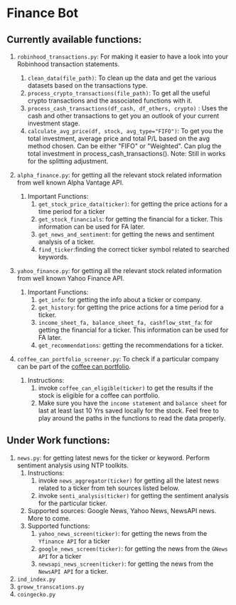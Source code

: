# Finance Bot

## Currently available functions:

1. `robinhood_transactions.py`: For making it easier to have a look into your Robinhood transaction statements.

   1. `clean_data(file_path)`: To clean up the data and get the various datasets based on the transactions type.
   2. `process_crypto_transactions(file_path)`: To get all the useful crypto transactions and the associated functions with it.
   3. `process_cash_transactions(df_cash, df_others, crypto)` : Uses the cash and other transactions to get you an outlook of your current investment stage.
   4. `calculate_avg_price(df, stock, avg_type="FIFO")`: To get you the total investment, average price and total P/L based on the avg method chosen. Can be either "FIFO" or "Weighted". Can plug the total investment in process_cash_transactions().
      Note: Still in works for the splitting adjustment.
2. `alpha_finance.py`:  for getting all the relevant stock related information from well known Alpha Vantage API.

   1. Important Functions:
      1. `get_stock_price_data(ticker)`: for getting the price actions for a time period for a ticker
      2. `get_stock_financials`: for getting the financial for a ticker. This information can be used for FA later.
      3. `get_news_and_sentiment`: for getting the news and sentiment analysis of a ticker.
      4. `find_ticker`:finding the correct ticker symbol related to searched keywords.
3. `yahoo_finance.py`:  for getting all the relevant stock related information from well known Yahoo Finance API.

   1. Important Functions:
      1. `get_info`: for getting the info about a ticker or company.
      2. `get_history`: for getting the price actions for a time period for a ticker.
      3. `income_sheet_fa, balance_sheet_fa, cashflow_stmt_fa`: for getting the financial for a ticker. This information can be used for FA later.
      4. `get_recommendations`: getting the recommendations for a ticker.
4. `coffee_can_portfolio_screener.py`: To check if a particular company can be part of the [coffee can portfolio](https://groww.in/blog/the-coffee-can-portfolio).

   1. Instructions:
      1. invoke `coffee_can_eligible(ticker)` to get the results if the stock is eligible for a coffee can portfolio.
      2. Make sure you have the `income statement` and `balance sheet` for last at least last 10 Yrs saved locally for the stock. Feel free to play around the paths in the functions to read the data properly.

## Under Work functions:

1. `news.py`: for getting latest news for the ticker or keyword. Perform sentiment analysis using NTP toolkits.
   1. Instructions:
      1. invoke `news_aggregator(ticker)` for getting all the latest news related to a ticker from teh sources listed below.
      2. invoke `senti_analysis(ticker)` for getting the sentiment analysis for the particular ticker.
   2. Supported sources: Google News, Yahoo News, NewsAPI news. More to come.
   3. Supported functions:
      1. `yahoo_news_screen(ticker)`: for getting the news from the `Yfinance API` for a ticker
      2. `google_news_screen(ticker)`: for getting the news from the `GNews API` for a ticker
      3. `newsapi_news_screen(ticker)`: for getting the news from the `NewsAPI API` for a ticker.
2. `ind_index.py`
3. `groww_transcations.py`
4. `coingecko.py`
